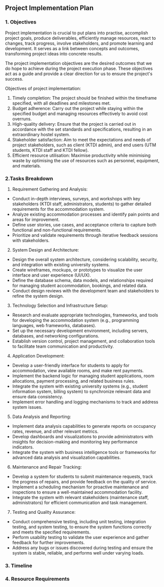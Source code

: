 ## Project Implementation Plan
### 1. Objectives
Project implementation is crucial to put plans into practise, accomplish project goals, produce deliverables, efficiently manage resources, react to changes, track progress, involve stakeholders, and promote learning and development. It serves as a link between concepts and outcomes, transforming project ideas into concrete results.

The project implementation objectives are the desired outcomes that we do hope to achieve during the project execution phase. These objectives act as a guide and provide a clear direction for us to ensure the project's success. 

Objectives of project implementation:
1. Timely completion: The project should be finished within the timeframe specified, with all deadlines and milestones met.
2. Budget adherence: Carry out the project while staying within the specified budget and managing resources effectively to avoid cost overruns.
3. High-quality delivery: Ensure that the project is carried out in accordance with the set standards and specifications, resulting in an extraordinary hostel system.
4. Stakeholder satisfaction: Aim to meet the expectations and needs of project stakeholders, such as client (KTDI admin), and end users (UTM students, KTDI staff and KTDI fellow).
5. Efficient resource utilisation: Maximise productivity while minimising waste by optimising the use of resources such as personnel, equipment, and materials.

### 2.Tasks Breakdown

1. Requirement Gathering and Analysis:
- Conduct in-depth interviews, surveys, and workshops with key stakeholders (KTDI staff, administrators, students) to gather detailed requirements for the accommodation system.
- Analyze existing accommodation processes and identify pain points and areas for improvement.
- Define user stories, use cases, and acceptance criteria to capture both functional and non-functional requirements.
- Prioritize and validate requirements through iterative feedback sessions with stakeholders.

2. System Design and Architecture:
- Design the overall system architecture, considering scalability, security, and integration with existing university systems.
- Create wireframes, mockups, or prototypes to visualize the user interface and user experience (UI/UX).
- Define the database schema, data models, and relationships required for managing student accommodation, bookings, and related data.
- Conduct design reviews with the development team and stakeholders to refine the system design.

3. Technology Selection and Infrastructure Setup:
- Research and evaluate appropriate technologies, frameworks, and tools for developing the accommodation system (e.g., programming languages, web frameworks, databases).
- Set up the necessary development environment, including servers, databases, and networking configurations.
- Establish version control, project management, and collaboration tools to facilitate team communication and productivity.

4. Application Development:
- Develop a user-friendly interface for students to apply for accommodation, view available rooms, and make rent payments.
- Implement the backend logic for managing student applications, room allocations, payment processing, and related business rules.
- Integrate the system with existing university systems (e.g., student information system, billing system) to synchronize relevant data and ensure data consistency.
- Implement error handling and logging mechanisms to track and address system issues.

5. Data Analysis and Reporting:
- Implement data analysis capabilities to generate reports on occupancy rates, revenue, and other relevant metrics.
- Develop dashboards and visualizations to provide administrators with insights for decision-making and monitoring key performance indicators.
- Integrate the system with business intelligence tools or frameworks for advanced data analysis and visualization capabilities.

6. Maintenance and Repair Tracking:
- Develop a system for students to submit maintenance requests, track the progress of repairs, and provide feedback on the quality of service.
- Implement a scheduling mechanism for proactive maintenance and inspections to ensure a well-maintained accommodation facility.
- Integrate the system with relevant stakeholders (maintenance staff, administrators) for efficient communication and task management.

7. Testing and Quality Assurance:
- Conduct comprehensive testing, including unit testing, integration testing, and system testing, to ensure the system functions correctly and meets the specified requirements.
- Perform usability testing to validate the user experience and gather feedback for further improvements.
- Address any bugs or issues discovered during testing and ensure the system is stable, reliable, and performs well under varying loads.

### 3. Timeline
### 4. Resource Requirements
